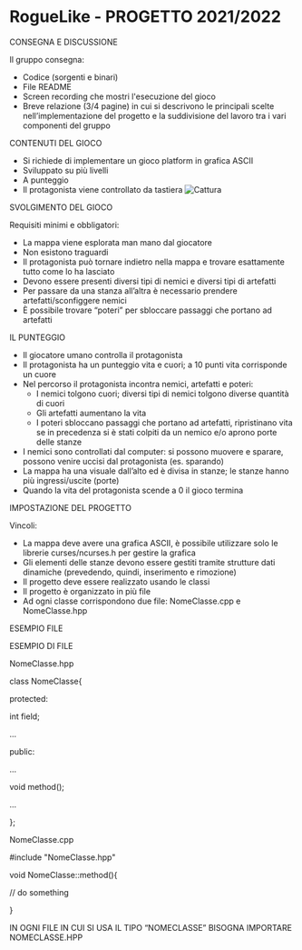 # RogueLike - PROGETTO 2021/2022
CONSEGNA E DISCUSSIONE

Il gruppo consegna:
  - Codice (sorgenti e binari)
  - File README
  - Screen recording che mostri l'esecuzione del gioco
  - Breve relazione (3/4 pagine) in cui si descrivono le principali scelte nell’implementazione del progetto e la suddivisione del lavoro tra i vari componenti del    gruppo

CONTENUTI DEL GIOCO

- Si richiede di implementare un gioco platform in grafica ASCII
- Sviluppato su più livelli
- A punteggio
- Il protagonista viene controllato da tastiera
![Cattura](https://user-images.githubusercontent.com/97366638/166899869-38740a1f-aa10-4d9a-a249-050341a05dd1.PNG)

SVOLGIMENTO DEL GIOCO

Requisiti minimi e obbligatori:
  - La mappa viene esplorata man mano dal giocatore
  - Non esistono traguardi
  - Il protagonista può tornare indietro nella mappa e trovare esattamente tutto come lo ha lasciato
  - Devono essere presenti diversi tipi di nemici e diversi tipi di artefatti
  - Per passare da una stanza all’altra è necessario prendere artefatti/sconfiggere nemici
  - È possibile trovare “poteri” per sbloccare passaggi che portano ad artefatti

IL PUNTEGGIO

- Il giocatore umano controlla il protagonista
- Il protagonista ha un punteggio vita e cuori; a 10 punti vita corrisponde un cuore
- Nel percorso il protagonista incontra nemici, artefatti e poteri:
  - I nemici tolgono cuori; diversi tipi di nemici tolgono diverse quantità di cuori
  - Gli artefatti aumentano la vita
  - I poteri sbloccano passaggi che portano ad artefatti, ripristinano vita se in precedenza si è stati colpiti da un nemico e/o aprono porte delle stanze
- I nemici sono controllati dal computer: si possono muovere e sparare, possono venire uccisi dal protagonista (es. sparando)
- La mappa ha una visuale dall’alto ed è divisa in stanze; le stanze hanno più ingressi/uscite (porte)
- Quando la vita del protagonista scende a 0 il gioco termina

IMPOSTAZIONE DEL PROGETTO

Vincoli:
  - La mappa deve avere una grafica ASCII, è possibile utilizzare solo le librerie curses/ncurses.h per gestire la grafica
  - Gli elementi delle stanze devono essere gestiti tramite strutture dati dinamiche (prevedendo, quindi, inserimento e rimozione)
- Il progetto deve essere realizzato usando le classi
- Il progetto è organizzato in più file
- Ad ogni classe corrispondono due file: NomeClasse.cpp e NomeClasse.hpp

ESEMPIO FILE

ESEMPIO DI FILE

NomeClasse.hpp

  class NomeClasse{
  
  protected:
  
  int field;
  
  ...
  
  public:
  
  ...
  
  void method();
  
  ...
  
  };
  
NomeClasse.cpp

  #include "NomeClasse.hpp"
  
  void NomeClasse::method(){
  
  // do something
  
  }
  
IN OGNI FILE IN CUI SI USA IL TIPO “NOMECLASSE” BISOGNA IMPORTARE NOMECLASSE.HPP
